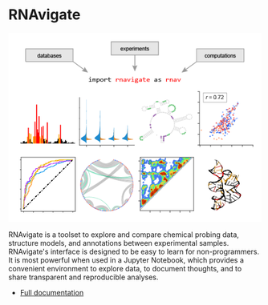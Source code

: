RNAvigate
=========

![demo images](./docs/images/gallery.png)

RNAvigate is a toolset to explore and compare chemical probing data, structure models, and annotations between experimental samples. RNAvigate's interface is designed to be easy to learn for non-programmers. It is most powerful when used in a Jupyter Notebook, which provides a convenient environment to explore data, to document thoughts, and to share transparent and reproducible analyses.

* [Full documentation](https://rnavigate.readthedocs.io/en/latest/)
